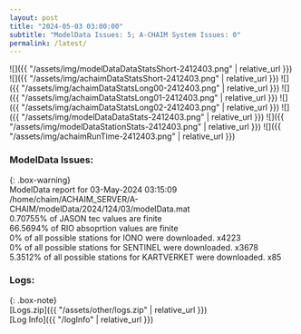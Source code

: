 ```yaml
---
layout: post
title: "2024-05-03 03:00:00"
subtitle: "ModelData Issues: 5; A-CHAIM System Issues: 0"
permalink: /latest/
---
```


![]({{ "/assets/img/modelDataDataStatsShort-2412403.png" | relative_url }})
![]({{ "/assets/img/achaimDataStatsShort-2412403.png" | relative_url }})
![]({{ "/assets/img/achaimDataStatsLong00-2412403.png" | relative_url }})
![]({{ "/assets/img/achaimDataStatsLong01-2412403.png" | relative_url }})
![]({{ "/assets/img/achaimDataStatsLong02-2412403.png" | relative_url }})
![]({{ "/assets/img/modelDataDataStats-2412403.png" | relative_url }})
![]({{ "/assets/img/modelDataStationStats-2412403.png" | relative_url }})
![]({{ "/assets/img/achaimRunTime-2412403.png" | relative_url }})


### ModelData Issues:  
  
{: .box-warning}  
 ModelData report for 03-May-2024 03:15:09   
 /home/chaim/ACHAIM_SERVER/A-CHAIM/modelData/2024/124/03/modelData.mat   
 0.70755% of JASON tec values are finite   
 66.5694% of RIO absoprtion values are finite   
 0% of all possible stations for IONO were downloaded. x4223   
 0% of all possible stations for SENTINEL were downloaded. x3678   
 5.3512% of all possible stations for KARTVERKET were downloaded. x85   
  


### Logs:  
  
{: .box-note}  
[Logs.zip]({{ "/assets/other/logs.zip" | relative_url }})  
[Log Info]({{ "/logInfo" | relative_url }})  
